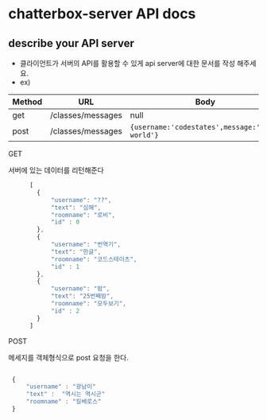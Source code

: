 # chatterbox-server API docs

## describe your API server

- 클라이언트가 서버의 API를 활용할 수 있게 api server에 대한 문서를 작성 해주세요.
- ex)

| Method | URL               | Body                                            | response                                             |
| ------ | ----------------- | ----------------------------------------------- | ---------------------------------------------------- |
| get    | /classes/messages | null                                            | `{results:[]}`                                       |
| post   | /classes/messages | `{username:'codestates',message:'hello world'}` | `{id:1,username:'codestates',message:'hello world'}` |

GET
     
서버에 있는 데이터를 리턴해준다

```js
      [
        {
            "username": "??",
            "text": "심해",
            "roomname": "로비",
            "id" : 0
        },
        {
            "username": "번역기",
            "text": "한글",
            "roomname": "코드스테이츠",
            "id" : 1
        },
        {
            "username": "밤",
            "text": "25번째밤",
            "roomname": "모두보기",
            "id" : 2
        }
      ]
```

POST

메세지를 객체형식으로 post 요청을 한다.

```js

 {
     "username" : "광남이"
     "text" :  "역시는 역시군"
     "roomname" : "킬베로스"
 }


```






























